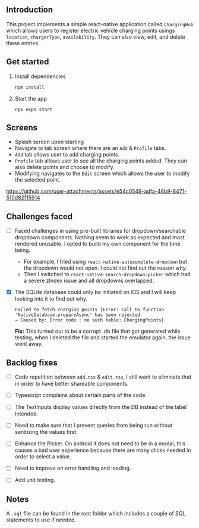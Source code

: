 ## Introduction
This project implements a simple react-native application called `ChargingHub` which allows users to register electric vehicle charging points usings `location`, `chargerType`, `availability`. They can also view, edit, and delete these entries.



## Get started

1. Install dependencies

   ```bash
   npm install
   ```

2. Start the app

   ```
   npx expo start
   ```

## Screens
- Splash screen upon starting
- Navigate to tab screen where there are an `Add` & `Profile` tabs.
- `Add` tab allows user to add charging points.
- `Profile` tab allows user to see all the charging points added. They can also delete points and choose to modify.
- Modifying navigates to the `Edit` screen which allows the user to modify the selected point.

https://github.com/user-attachments/assets/e54c0549-adfa-48b9-8471-510d82f15914


## Challenges faced
- [ ] Faced challenges in using pre-built libraries for dropdown/searchable dropdown components. Nothing seem to work as expected and most rendered unusable. I opted to build my own component for the time being.
   - For example, I tried using `react-native-autocomplete-dropdown` but the dropdown would not open. I could not find out the reason why.
   - Then I switched to `react-native-search-dropdown-picker` which had a severe zIndex issue and all dropdowns overlapped.

- [x] The SQLite database could only be initiated on iOS and I will keep looking into it to find out why.
   ```
   Failed to fetch charging points [Error: Call to function 'NativeDatabase.prepareAsync' has been rejected.
   → Caused by: Error code : no such table: ChargingPoints]
   ```
   <strong>Fix:</strong>
   This turned out to be a corrupt .db file that got generated while testing, when I deleted the file and started the emulator again, the issue went away.

## Backlog fixes
- [ ] Code repetition between `add.tsx` & `edit.tsx`, I still want to eliminate that in order to have better shareable components.

- [ ] Typescript complains about certain parts of the code.

- [ ] The TextInputs display values directly from the DB instead of the label intended.

- [ ] Need to make sure that I prevent queries from being run without sanitizing the values first.

- [ ] Enhance the Picker. On android it does not need to be in a modal, this causes a bad user experience because there are many clicks needed in order to select a value.

- [ ] Need to improve on error handling and loading.

- [ ] Add unit testing.

## Notes
A `.sql` file can be found in the root folder which includes a couple of SQL statements to use if needed.




